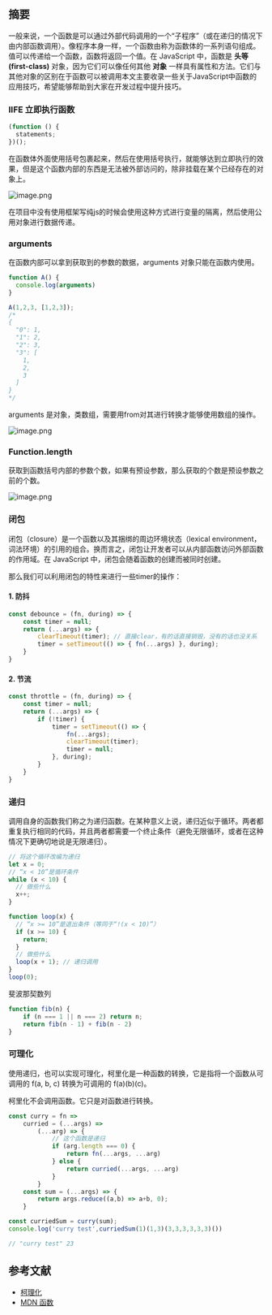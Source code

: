 ## 摘要
一般来说，一个函数是可以通过外部代码调用的一个“子程序”（或在递归的情况下由内部函数调用）。像程序本身一样，一个函数由称为函数体的一系列语句组成。值可以传递给一个函数，函数将返回一个值。在 JavaScript 中，函数是 **头等 (first-class)** 对象，因为它们可以像任何其他 **对象** 一样具有属性和方法。它们与其他对象的区别在于函数可以被调用本文主要收录一些关于JavaScript中函数的应用技巧，希望能够帮助到大家在开发过程中提升技巧。

### IIFE 立即执行函数
```js
(function () {
  statements;
})();
```
在函数体外面使用括号包裹起来，然后在使用括号执行，就能够达到立即执行的效果，但是这个函数内部的东西是无法被外部访问的，除非挂载在某个已经存在的对象上。

![image.png](https://p1-juejin.byteimg.com/tos-cn-i-k3u1fbpfcp/b7819fa0cf0447b29d9731f31466264e~tplv-k3u1fbpfcp-jj-mark:0:0:0:0:q75.image#?w=926&h=410&s=61282&e=png&a=1&b=1c1d20)

在项目中没有使用框架写纯js的时候会使用这种方式进行变量的隔离，然后使用公用对象进行数据传递。

### arguments
在函数内部可以拿到获取到的参数的数据，arguments 对象只能在函数内使用。
```js
function A() {
  console.log(arguments)
}

A(1,2,3, [1,2,3]);
/*
{
  "0": 1,
  "1": 2,
  "2": 3,
  "3": [
    1,
    2,
    3
  ]
}
*/
```
arguments 是对象，类数组，需要用from对其进行转换才能够使用数组的操作。

![image.png](https://p6-juejin.byteimg.com/tos-cn-i-k3u1fbpfcp/4135eb4820db4884ae4a3b0a7e6d3335~tplv-k3u1fbpfcp-jj-mark:0:0:0:0:q75.image#?w=709&h=214&s=28409&e=png&a=1&b=1b1c1f)
### Function.length
获取到函数括号内部的参数个数，如果有预设参数，那么获取的个数是预设参数之前的个数。

![image.png](https://p6-juejin.byteimg.com/tos-cn-i-k3u1fbpfcp/4c37adb1dfb1415bb815aac97acf9313~tplv-k3u1fbpfcp-jj-mark:0:0:0:0:q75.image#?w=548&h=218&s=26207&e=png&a=1&b=1b1c1f)

### 闭包
闭包（closure）是一个函数以及其捆绑的周边环境状态（lexical environment，词法环境）的引用的组合。换而言之，闭包让开发者可以从内部函数访问外部函数的作用域。在 JavaScript 中，闭包会随着函数的创建而被同时创建。

那么我们可以利用闭包的特性来进行一些timer的操作：

#### 1. 防抖
```js
const debounce = (fn, during) => {
    const timer = null;
    return (...args) => {
        clearTimeout(timer); // 直接clear，有的话直接销毁，没有的话也没关系
        timer = setTimeout(() => { fn(...args) }, during);
    }
}
```
#### 2. 节流
```js
const throttle = (fn, during) => {
    const timer = null;
    return (...args) => {
        if (!timer) {
            timer = setTimeout(() => {
                fn(...args);
                clearTimeout(timer);
                timer = null;
            }, during);
        }
    }
}
```
### 递归
调用自身的函数我们称之为递归函数。在某种意义上说，递归近似于循环。两者都重复执行相同的代码，并且两者都需要一个终止条件（避免无限循环，或者在这种情况下更确切地说是无限递归）。

```js
// 将这个循环改编为递归
let x = 0;
// “x < 10”是循环条件
while (x < 10) {
  // 做些什么
  x++;
}

function loop(x) {
  // “x >= 10”是退出条件（等同于“!(x < 10)”）
  if (x >= 10) {
    return;
  }
  // 做些什么
  loop(x + 1); // 递归调用
}
loop(0);
```

斐波那契数列

```js
function fib(n) {
    if (n === 1 || n === 2) return n;
    return fib(n - 1) + fib(n - 2)
}
```
### 可理化
使用递归，也可以实现可理化，柯里化是一种函数的转换，它是指将一个函数从可调用的 f(a, b, c) 转换为可调用的 f(a)(b)(c)。

柯里化不会调用函数。它只是对函数进行转换。

```js
const curry = fn => 
    curried = (...args) => 
        (...arg) => {
            // 这个函数是递归
            if (arg.length === 0) {
                return fn(...args, ...arg)
            } else {
                return curried(...args, ...arg)
            }
        }
    const sum = (...args) => {
        return args.reduce((a,b) => a+b, 0);
    }

const curriedSum = curry(sum);
console.log('curry test',curriedSum(1)(1,3)(3,3,3,3,3,3)())

// "curry test" 23
```
## 参考文献
- [柯理化](https://zh.javascript.info/currying-partials)
- [MDN 函数](https://developer.mozilla.org/zh-CN/docs/Web/JavaScript/Guide/Functions)